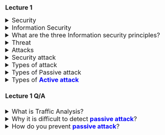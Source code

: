 <style>
* {
    font-size: 20px;
}
.m1{
    margin-left: 20px;
}

.m2 {
    margin-left: 40px;
}

.m3 {
    margin-left: 60px;
}

</style>

## Lecture 1

<details>
    <summary>Security</summary>
    <span class="m2">the state of being free from danger or threat</span>
</details>

<details>
    <summary>Information Security</summary>
    <span class="m2">method of protecting digital information from unauthroized access. </span>
</details>


<details>
    <summary>What are the three Information  security principles?</summary>
    <details>
        <summary class="m1">Confidentiality</summary>
        <span class="m2">information is only being seen or used by people who are wuthorized to access it.</span>
    </details>
    <details>
        <summary class="m1">Integrity</summary>
        <span class="m2">any change to the information by an unauthorized user is impossible and change by authorized user is tracked.</span>
    </details>
    <details>
        <summary class="m1">Availability</summary>
        <span class="m2">the information is accessible when authorized users need it.</span>
    </details>
</details>

<details>
    <summary>Threat</summary>
    <span class="m1">possible danger that might exploit vulnerability</span>
</details>

<details>
    <summary>Attacks</summary>
    <span class="m2">a deliberate attempt to violate the security policy of the system.</span>
</details>

<details>
    <summary>Security attack</summary>
    <span class="m2">any action that compromises the security of information owned by the organization.</span>
</details>

<details>
    <summary>Types of attack</summary>
    <details>
        <summary class="m1">Passive attack</summary>
        <span class="m2">monitoring of transmission</span>
    </details>
    <details>
        <summary class="m1">Active attack</summary>
        <span class="m2">Involves modificaiton or creation false data stream</span>
    </details>
</details>

<details>
    <summary>Types of Passive attack</summary>
    <ul>
        <li class="m1"> Release of message content </li>
        <li class="m1"> Traffic Analysis </li>
    </ul>
</details>

<details>
    <summary>Types of <b style="color: blue">Active attack</b></summary>
    <ul>
        <li class="m1"> Release of message content </li>
        <li class="m1"> Traffic Analysis </li>
    </ul>
</details>



#### Lecture 1 Q/A

<details>
    <summary>What is Traffic Analysis?</summary>
    <span class="m2">Observing the pattern of messages</span>
</details>


<details>
    <summary>Why it is difficult to detect <b style="color: blue;">passive attack</b>?</summary>
    <span class="m2">Because the sender and receiver can't detect third parties reading their messages.</span>
</details>

<details>
    <summary>How do you prevent <b style="color: blue;">passive attack</b>?</summary>
    <span class="m2">By using encryption</span>
</details>







